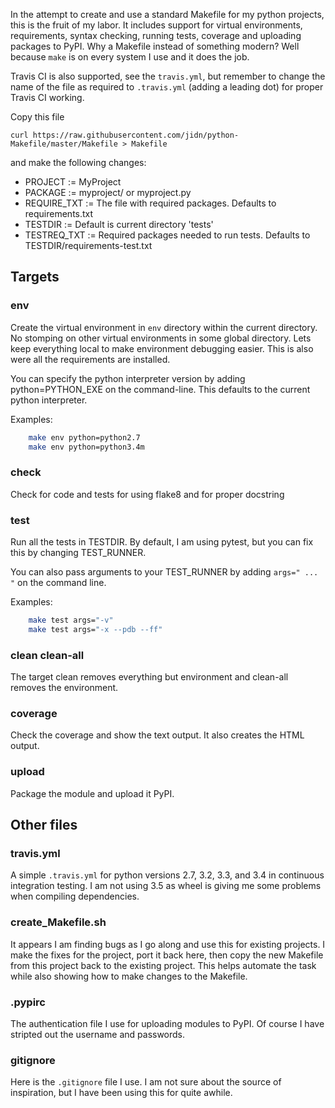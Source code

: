 In the attempt to create and use a standard Makefile for my python projects, this is the fruit of my labor.  It includes support for virtual environments, requirements, syntax checking, running tests, coverage and uploading packages to PyPI.  Why a Makefile instead of something modern?  Well because `make` is on every system I use and it does the job.

Travis CI is also supported, see the  `travis.yml`, but remember to change the name of the file as required to `.travis.yml` (adding a leading dot) for proper Travis CI working.

Copy this file

```
curl https://raw.githubusercontent.com/jidn/python-Makefile/master/Makefile > Makefile
```

and make the following changes:

 * PROJECT := MyProject
 * PACKAGE := myproject/  or myproject.py
 * REQUIRE_TXT := The file with required packages. Defaults to requirements.txt
 * TESTDIR := Default is current directory 'tests'
 * TESTREQ_TXT := Required packages needed to run tests. Defaults to TESTDIR/requirements-test.txt

## Targets

### env
Create the virtual environment in `env` directory within the current directory.  No stomping on other virtual environments in some global directory.  Lets keep everything local to make environment debugging easier.  This is also were all the requirements are installed.

You can specify the python interpreter version by adding python=PYTHON_EXE on the command-line.  This defaults to the current python interpreter.

Examples:
``` bash
    make env python=python2.7
    make env python=python3.4m
```

### check
Check for code and tests for using flake8 and for proper docstring

### test
Run all the tests in TESTDIR.  By default, I am using pytest, but you can fix this by changing TEST_RUNNER.

You can also pass arguments to your TEST_RUNNER by adding `args=" ... "` on the command line.

Examples:
``` bash
    make test args="-v"
    make test args="-x --pdb --ff"
```

### clean clean-all
The target clean removes everything but environment and clean-all removes the environment.

### coverage
Check the coverage and show the text output.  It also creates the HTML output.

### upload
Package the module and upload it PyPI.

## Other files

### travis.yml
A simple `.travis.yml` for python versions 2.7, 3.2, 3.3, and 3.4 in continuous integration testing.  I am not using 3.5 as wheel is giving me some problems when compiling dependencies.

### create_Makefile.sh
It appears I am finding bugs as I go along and use this for existing projects.  I make the fixes for the project, port it back here, then copy the new Makefile from this project back to the existing project.  This helps automate the task while also showing how to make changes to the Makefile.

### .pypirc
The authentication file I use for uploading modules to PyPI.  Of course I have stripted out the username and passwords.

### gitignore
Here is the `.gitignore` file I use.  I am not sure about the source of inspiration, but I have been using this for quite awhile.

